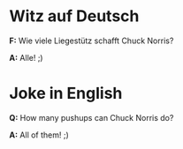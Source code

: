 # Witz auf Deutsch
**F:** Wie viele Liegestütz schafft Chuck Norris?

**A:** Alle! ;)

# Joke in English
**Q:** How many pushups can Chuck Norris do?

**A:** All of them! ;)
